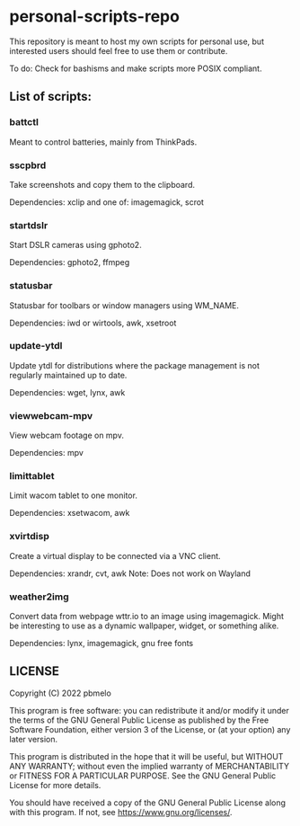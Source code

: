 # personal-scripts-repo

This repository is meant to host my own scripts for personal use, but interested users should feel free to use them or contribute.

To do: Check for bashisms and make scripts more POSIX compliant.

## List of scripts:

### battctl
Meant to control batteries, mainly from ThinkPads.

### sscpbrd
Take screenshots and copy them to the clipboard.

Dependencies: xclip and one of: imagemagick, scrot

### startdslr
Start DSLR cameras using gphoto2.

Dependencies: gphoto2, ffmpeg

### statusbar
Statusbar for toolbars or window managers using WM_NAME.

Dependencies: iwd or wirtools, awk, xsetroot

### update-ytdl
Update ytdl for distributions where the package management is not regularly maintained up to date.

Dependencies: wget, lynx, awk

### viewwebcam-mpv
View webcam footage on mpv.

Dependencies: mpv


### limittablet
Limit wacom tablet to one monitor.

Dependencies: xsetwacom, awk

### xvirtdisp
Create a virtual display to be connected via a VNC client.

Dependencies: xrandr, cvt, awk
Note: Does not work on Wayland


### weather2img
Convert data from webpage wttr.io to an image using imagemagick.  Might be interesting to use as a dynamic wallpaper, widget, or something alike.

Dependencies: lynx, imagemagick, gnu free fonts


## LICENSE

Copyright (C) 2022 pbmelo

This program is free software: you can redistribute it and/or modify it under
the terms of the GNU General Public License as published by the Free Software
Foundation, either version 3 of the License, or (at your option) any later
version.

This program is distributed in the hope that it will be useful, but WITHOUT ANY
WARRANTY; without even the implied warranty of MERCHANTABILITY or FITNESS FOR A
PARTICULAR PURPOSE. See the GNU General Public License for more details.

You should have received a copy of the GNU General Public License along with
this program. If not, see <https://www.gnu.org/licenses/>.
